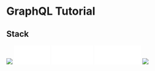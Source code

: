# GraphQL Tutorial

## Stack

<span>
<img height="50" src="https://readme-components.vercel.app/api?component=logo&logo=javascript&desc=JavaScript&textfill=ffffff&fill=111111&svgfill=F7DF1E" />
<img height="50" src="https://github.com/ProMastersss/ProMastersss/blob/main/src/images/tech/Node.svg" />
<img height="50" src="https://github.com/ProMastersss/ProMastersss/blob/main/src/images/tech/Express.svg" />
<img height="50" src="https://github.com/ProMastersss/ProMastersss/blob/main/src/images/tech/Sequelize.svg" />
<img height="50" src="https://readme-components.vercel.app/api?component=logo&logo=mysql&textfill=ffffff&fill=111111&svgfill=4479A1" />
</span>

